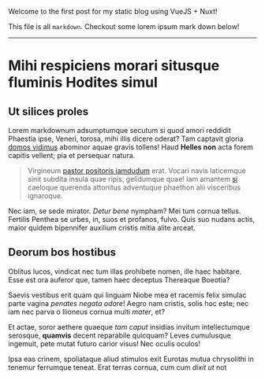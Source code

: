 Welcome to the first post for my static blog using VueJS + Nuxt!

This file is all `markdown`. Checkout some lorem ipsum mark down below!

---

# Mihi respiciens morari situsque fluminis Hodites simul

## Ut silices proles

Lorem markdownum adsumptumque secutum si quod amori reddidit Phaestia ipse,
Veneri, torosa, mihi illis dicere oderat? Tam captavit gloria [domos
vidimus](http://ulla.org/quae-in) abominor aquae gravis tollens! Haud **Helles
non** acta forem capitis vellent; pia et persequar natura.

> Virgineum [pastor positoris
> iamdudum](http://possum-iuvencae.io/corpora-lacrimas.html) erat. Vocari navis
> laticemque sinit subdita insula quae ripis, gelidumque quae! Iam amantem
> [si](http://www.scitepigeat.org/sortehomines.html) caeloque querenda attonitus
> adventuque phaethon alii visceribus ignaroque.

Nec iam, se sede mirator. *Detur bene* nympham? Mei tum cornua tellus. Fertilis
Penthea se urbes, in, suos et profanos, fulvo. Quis suo nudans actis, maior
quidem bipennifer auxilium cristis mitia alite arceat.

## Deorum bos hostibus

Oblitus lucos, vindicat nec tum illas prohibete nomen, ille haec habitare. Esse
est ora auferor que, tamen haec deceptus Thereaque Boeotia?

Saevis vestibus erit quam qui linguam Niobe mea et racemis felix simulac parte
vagina *penates negata odore*! Aegro nam cristis, solis hoc este; nec iam nec
parva o Ilioneus cornua multi *mater*, et?

Et actae, soror aethere quaeque *tam caput* insidias invitum intellectumque
serosque, **quamvis** decent reparabile quicquam? Leves cumulusque ingemuit,
pete mutat futuro carior visus! Nec oculis oculos!

Ipsa eas crinem, spoliataque aliud stimulos exit Eurotas mutua chrysolithi in
tenemur ferrumque teneat. Erat terras cornua, cum cum *dixit ut* not


```


```
